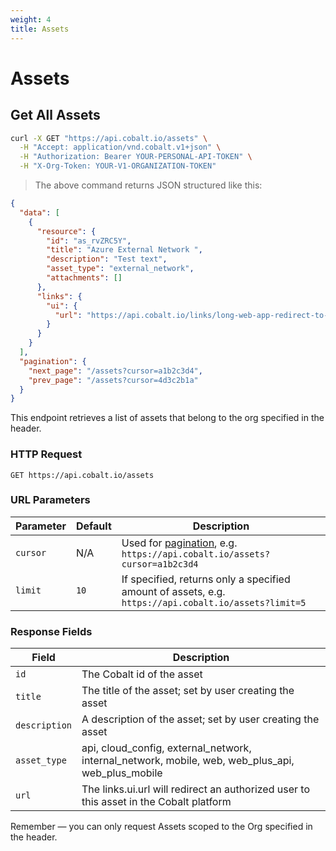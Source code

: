 ```yaml
---
weight: 4
title: Assets
---
```


# Assets

## Get All Assets

```sh
curl -X GET "https://api.cobalt.io/assets" \
  -H "Accept: application/vnd.cobalt.v1+json" \
  -H "Authorization: Bearer YOUR-PERSONAL-API-TOKEN" \
  -H "X-Org-Token: YOUR-V1-ORGANIZATION-TOKEN"
```

> The above command returns JSON structured like this:

```json
{
  "data": [
    {
      "resource": {
        "id": "as_rvZRC5Y",
        "title": "Azure External Network ",
        "description": "Test text",
        "asset_type": "external_network",
        "attachments": []
      },
      "links": {
        "ui": {
          "url": "https://api.cobalt.io/links/long-web-app-redirect-to-this-asset"
        }
      }
    }
  ],
  "pagination": {
    "next_page": "/assets?cursor=a1b2c3d4",
    "prev_page": "/assets?cursor=4d3c2b1a"
  }
}
```

This endpoint retrieves a list of assets that belong to the org specified in the header.

### HTTP Request

`GET https://api.cobalt.io/assets`

### URL Parameters

| Parameter | Default | Description                                                                                          |
|-----------|---------|------------------------------------------------------------------------------------------------------|
| `cursor`  | N/A     | Used for [pagination](./#pagination), e.g. `https://api.cobalt.io/assets?cursor=a1b2c3d4`            |
| `limit`   | `10`    | If specified, returns only a specified amount of assets, e.g. `https://api.cobalt.io/assets?limit=5` |

### Response Fields

| Field         | Description                                                                                       |
|---------------|---------------------------------------------------------------------------------------------------|
| `id`          | The Cobalt id of the asset                                                                        |
| `title`       | The title of the asset; set by user creating the asset                                            |
| `description` | A description of the asset; set by user creating the asset                                        |
| `asset_type`  | api, cloud_config, external_network, internal_network, mobile, web, web_plus_api, web_plus_mobile |
| `url`         | The links.ui.url will redirect an authorized user to this asset in the Cobalt platform            |

<aside class="success">
Remember — you can only request Assets scoped to the Org specified in the header.
</aside>
